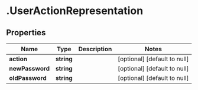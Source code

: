 # .UserActionRepresentation

## Properties
Name | Type | Description | Notes
------------ | ------------- | ------------- | -------------
**action** | **string** |  | [optional] [default to null]
**newPassword** | **string** |  | [optional] [default to null]
**oldPassword** | **string** |  | [optional] [default to null]


